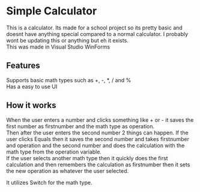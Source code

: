 # **Simple Calculator**  
This is a calculator. Its made for a school project so its pretty basic and doesnt have anything special compared to a normal calculator.
I probably wont be updating this or anything but eh it exists.  
This was made in Visual Studio WinForms

## Features  
Supports basic math types such as +, -, *, / and %    
Has a easy to use UI   

## How it works  
When the user enters a number and clicks something like + or - it saves the first number as firstnumber and the math type as operation.     
Then after the user enters the second number 2 things can happen. If the user clicks Equals then it saves the second number and takes firstnumber and operation and the second number and does the calculation with the math type from the operation variable.     
If the user selects another math type then it quickly does the first calculation and then remembers the calculation as firstnumber then it sets the new operation as whatever the user selected.    
  
It utilizes Switch for the math type.  
